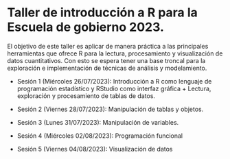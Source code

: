 # Taller de introducción a R para la Escuela de gobierno 2023. 

El objetivo de este taller es aplicar de manera práctica a las principales herramientas que ofrece R para la lectura, procesamiento y visualización de datos cuantitativos. Con esto se espera tener una base troncal para la exploración e implementación de técnicas de análisis y modelamiento. 

- Sesión 1 (Miércoles 26/07/2023): Introducción a R como lenguaje de programación estadístico y RStudio como interfaz gráfica + Lectura, exploración y procesamiento de tablas de datos. 

- Sesión 2 (Viernes 28/07/2023): Manipulación de tablas y objetos.

- Sesión 3 (Lunes 31/07/2023): Manipulación de variables.

- Sesión 4 (Miércoles 02/08/2023): Programación funcional

- Sesión 5 (Viernes 04/08/2023): Visualización de datos 

